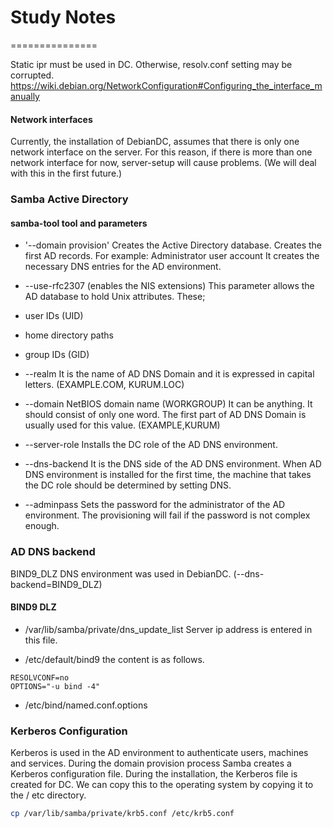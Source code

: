 # Study Notes
===============

Static ipr must be used in DC. Otherwise, resolv.conf setting may be corrupted.<br>
https://wiki.debian.org/NetworkConfiguration#Configuring_the_interface_manually

#### Network interfaces
Currently, the installation of DebianDC, assumes that there is only one network interface on the server.
For this reason, if there is more than one network interface for now, server-setup will cause problems.
(We will deal with this in the first future.)

### Samba Active Directory

#### samba-tool tool and parameters

- '--domain provision'
Creates the Active Directory database.
Creates the first AD records. For example: Administrator user account
It creates the necessary DNS entries for the AD environment.

- --use-rfc2307 (enables the NIS extensions)
This parameter allows the AD database to hold Unix attributes.
These;
- user IDs (UID)
- home directory paths
- group IDs (GID)

- --realm
It is the name of AD DNS Domain and it is expressed in capital letters. (EXAMPLE.COM, KURUM.LOC)

- --domain
NetBIOS domain name (WORKGROUP)
It can be anything. It should consist of only one word.
The first part of AD DNS Domain is usually used for this value. (EXAMPLE,KURUM)

- --server-role
Installs the DC role of the AD DNS environment.

- --dns-backend
It is the DNS side of the AD DNS environment.
When AD DNS environment is installed for the first time, the machine that takes the DC role should be determined by setting DNS.

- --adminpass
Sets the password for the administrator of the AD environment.
The provisioning will fail if the password is not complex enough.

### AD DNS backend
BIND9_DLZ DNS environment was used in DebianDC. (--dns-backend=BIND9_DLZ)

#### BIND9 DLZ
- /var/lib/samba/private/dns_update_list
Server ip address is entered in this file.

- /etc/default/bind9
the content is as follows.
```
RESOLVCONF=no
OPTIONS="-u bind -4"
```
- /etc/bind/named.conf.options

### Kerberos Configuration
Kerberos is used in the AD environment to authenticate users, machines and services.
During the domain provision process Samba creates a Kerberos configuration file.
During the installation, the Kerberos file is created for DC.
We can copy this to the operating system by copying it to the / etc directory.
```bash
cp /var/lib/samba/private/krb5.conf /etc/krb5.conf
```
